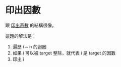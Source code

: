 # 印出因數

跟 [印出奇數](https://github.com/jubeatt/ALG101-personal-record/tree/master/unit1/01) 的結構很像。

這題的解法是：

1. 遍歷 i ~ n 的迴圈
2. 如果 i 可以被 target 整除，就代表 i 是 target 的因數
3. 印出 i
